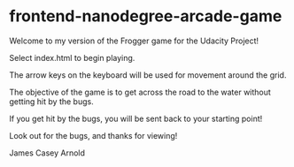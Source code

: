 frontend-nanodegree-arcade-game
===============================

Welcome to my version of the Frogger game for the Udacity Project! 

Select index.html to begin playing. 

The arrow keys on the keyboard will be used for movement around the grid. 

The objective of the game is to get across the road to the water without getting hit by the bugs.

If you get hit by the bugs, you will be sent back to your starting point!

Look out for the bugs, and thanks for viewing!

James Casey Arnold
